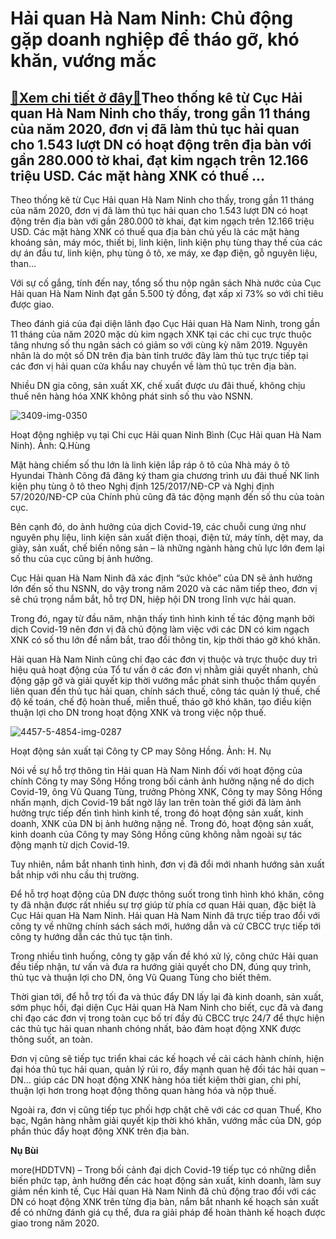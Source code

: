 Hải quan Hà Nam Ninh: Chủ động gặp doanh nghiệp để tháo gỡ, khó khăn, vướng mắc
===============================================================================

[:gift:Xem chi tiết ở đây:gift:](https://hddtvn.com/hai-quan-ha-nam-ninh-chu-dong-gap-doanh-nghiep-de-thao-go-kho-khan-vuong-mac/)Theo thống kê từ Cục Hải quan Hà Nam Ninh cho thấy, trong gần 11 tháng của năm 2020, đơn vị đã làm thủ tục hải quan cho 1.543 lượt DN có hoạt động trên địa bàn với gần 280.000 tờ khai, đạt kim ngạch trên 12.166 triệu USD. Các mặt hàng XNK có thuế …
--------------------------------------------------------------------------------------------------------------------------------------------------------------------------------------------------------------------------------------------------------


Theo thống kê từ Cục Hải quan Hà Nam Ninh cho thấy, trong gần 11 tháng của năm 2020, đơn vị đã làm thủ tục hải quan cho 1.543 lượt DN có hoạt động trên địa bàn với gần 280.000 tờ khai, đạt kim ngạch trên 12.166 triệu USD. Các mặt hàng XNK có thuế qua địa bàn chủ yếu là các mặt hàng khoáng sản, máy móc, thiết bị, linh kiện, linh kiện phụ tùng thay thế của các dự án đầu tư, linh kiện, phụ tùng ô tô, xe máy, xe đạp điện, gỗ nguyên liệu, than…


Với sự cố gắng, tính đến nay, tổng số thu nộp ngân sách Nhà nước của Cục Hải quan Hà Nam Ninh đạt gần 5.500 tỷ đồng, đạt xấp xỉ 73% so với chỉ tiêu được giao.


Theo đánh giá của đại diện lãnh đạo Cục Hải quan Hà Nam Ninh, trong gần 11 tháng của năm 2020 mặc dù kim ngạch XNK tại các chi cục trực thuộc tăng nhưng số thu ngân sách có giảm so với cùng kỳ năm 2019. Nguyên nhân là do một số DN trên địa bàn tỉnh trước đây làm thủ tục trực tiếp tại các đơn vị hải quan cửa khẩu nay chuyển về làm thủ tục trên địa bàn.


Nhiều DN gia công, sản xuất XK, chế xuất được ưu đãi thuế, không chịu thuế nên hàng hóa XNK không phát sinh số thu vào NSNN.





![3409-img-0350](https://hddtvn.com/wp-content/uploads/2021/01/3409_IMG_0350.jpg "Hoạt động nghiệp vụ tại Chi cục Hải quan Ninh Bình (Cục Hải quan Hà Nam Ninh). Ảnh: Q.Hùng")


Hoạt động nghiệp vụ tại Chi cục Hải quan Ninh Bình (Cục Hải quan Hà Nam Ninh). Ảnh: Q.Hùng



Mặt hàng chiếm số thu lớn là linh kiện lắp ráp ô tô của Nhà máy ô tô Hyundai Thành Công đã đăng ký tham gia chương trình ưu đãi thuế NK linh kiện phụ tùng ô tô theo Nghị định 125/2017/NĐ-CP và Nghị định 57/2020/NĐ-CP của Chính phủ cũng đã tác động mạnh đến số thu của toàn cục.


Bên cạnh đó, do ảnh hưởng của dịch Covid-19, các chuỗi cung ứng như nguyên phụ liệu, linh kiện sản xuất điện thoại, điện tử, máy tính, dệt may, da giày, sản xuất, chế biến nông sản – là những ngành hàng chủ lực lớn đem lại số thu của cục cũng bị ảnh hưởng.


Cục Hải quan Hà Nam Ninh đã xác định “sức khỏe” của DN sẽ ảnh hưởng lớn đến số thu NSNN, do vậy trong năm 2020 và các năm tiếp theo, đơn vị sẽ chú trọng nắm bắt, hỗ trợ DN, hiệp hội DN trong lĩnh vực hải quan.


Trong đó, ngay từ đầu năm, nhận thấy tình hình kinh tế tác động mạnh bởi dịch Covid-19 nên đơn vị đã chủ động làm việc với các DN có kim ngạch XNK có số thu lớn để nắm bắt, trao đổi thông tin, kịp thời tháo gỡ khó khăn.


Hải quan Hà Nam Ninh cũng chỉ đạo các đơn vị thuộc và trực thuộc duy trì hiệu quả hoạt động của Tổ tư vấn ở các đơn vị nhằm giải quyết nhanh, chủ động gặp gỡ và giải quyết kịp thời vướng mắc phát sinh thuộc thẩm quyền liên quan đến thủ tục hải quan, chính sách thuế, công tác quản lý thuế, chế độ kế toán, chế độ hoàn thuế, miễn thuế, tháo gỡ khó khăn, tạo điều kiện thuận lợi cho DN trong hoạt động XNK và trong việc nộp thuế.





![4457-5-4854-img-0287](https://hddtvn.com/wp-content/uploads/2021/01/4457_5-4854_IMG_0287.jpg "Hoạt động sản xuất tại Công ty CP may Sông Hồng. 	Ảnh: H. Nụ")


Hoạt động sản xuất tại Công ty CP may Sông Hồng. Ảnh: H. Nụ



Nói về sự hỗ trợ thông tin Hải quan Hà Nam Ninh đối với hoạt động của chính Công ty may Sông Hồng trong bối cảnh ảnh hưởng nặng nề do dịch Covid-19, ông Vũ Quang Tùng, trưởng Phòng XNK, Công ty may Sông Hồng nhấn mạnh, dịch Covid-19 bất ngờ lây lan trên toàn thế giới đã làm ảnh hưởng trực tiếp đến tình hình kinh tế, trong đó hoạt động sản xuất, kinh doanh, XNK của DN bị ảnh hưởng nặng nề. Trong đó, hoạt động sản xuất, kinh doanh của Công ty may Sông Hồng cũng không nằm ngoài sự tác động mạnh từ dịch Covid-19.


Tuy nhiên, nắm bắt nhanh tình hình, đơn vị đã đổi mới nhanh hướng sản xuất bắt nhịp với nhu cầu thị trường.


Để hỗ trợ hoạt động của DN được thông suốt trong tình hình khó khăn, công ty đã nhận được rất nhiều sự trợ giúp từ phía cơ quan Hải quan, đặc biệt là Cục Hải quan Hà Nam Ninh. Hải quan Hà Nam Ninh đã trực tiếp trao đổi với công ty về những chính sách sách mới, hướng dẫn và cử CBCC trực tiếp tới công ty hướng dẫn các thủ tục tận tình.


Trong nhiều tình huống, công ty gặp vấn đề khó xử lý, công chức Hải quan đều tiếp nhận, tư vấn và đưa ra hướng giải quyết cho DN, đúng quy trình, thủ tục và thuận lợi cho DN, ông Vũ Quang Tùng cho biết thêm.


Thời gian tới, để hỗ trợ tối đa và thúc đẩy DN lấy lại đà kinh doanh, sản xuất, sớm phục hồi, đại diện Cục Hải quan Hà Nam Ninh cho biết, cục đã và đang chỉ đạo các đơn vị trong toàn cục bố trí đầy đủ CBCC trực 24/7 để thực hiện các thủ tục hải quan nhanh chóng nhất, bảo đảm hoạt động XNK được thông suốt, an toàn.


Đơn vị cũng sẽ tiếp tục triển khai các kế hoạch về cải cách hành chính, hiện đại hóa thủ tục hải quan, quản lý rủi ro, đẩy mạnh quan hệ đối tác hải quan – DN… giúp các DN hoạt động XNK hàng hóa tiết kiệm thời gian, chi phí, thuận lợi hơn trong hoạt động thông quan hàng hóa và nộp thuế.


Ngoài ra, đơn vị cũng tiếp tục phối hợp chặt chẽ với các cơ quan Thuế, Kho bạc, Ngân hàng nhằm giải quyết kịp thời khó khăn, vướng mắc của DN, góp phần thúc đẩy hoạt động XNK trên địa bàn.




**Nụ Bùi**



more(HDDTVN) – Trong bối cảnh đại dịch Covid-19 tiếp tục có những diễn biến phức tạp, ảnh hưởng đến các hoạt động sản xuất, kinh doanh, làm suy giảm nền kinh tế, Cục Hải quan Hà Nam Ninh đã chủ động trao đổi với các DN có hoạt động XNK trên từng địa bàn, nắm bắt nhanh kế hoạch sản xuất để có những đánh giá cụ thể, đưa ra giải pháp để hoàn thành kế hoạch được giao trong năm 2020.

